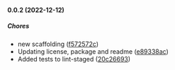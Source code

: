 #### 0.0.2 (2022-12-12)

##### Chores

*  new scaffolding ([f572572c](https://github.com/JointlyTech/object-loudifier/commit/f572572c99c738558b7d1fcdc18a56a8624f709a))
*  Updating license, package and readme ([e89338ac](https://github.com/JointlyTech/object-loudifier/commit/e89338ac447416df95fe87a95fb00b004e12ad5b))
*  Added tests to lint-staged ([20c26693](https://github.com/JointlyTech/object-loudifier/commit/20c266938ba78b45a5a6a3d7ccaa89121884b021))

